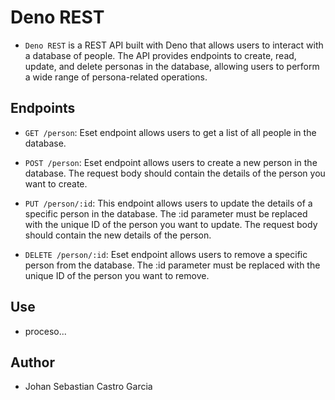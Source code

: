 # Deno REST

- `Deno REST` is a REST API built with Deno that allows users to interact with a database of people. The API provides endpoints to create, read, update, and delete personas in the database, allowing users to perform a wide range of persona-related operations.

## Endpoints

- ``GET /person``: Eset endpoint allows users to get a list of all people in the database.

- ``POST /person``: Eset endpoint allows users to create a new person in the database. The request body should contain the details of the person you want to create.

- ``PUT /person/:id``: This endpoint allows users to update the details of a specific person in the database. The :id parameter must be replaced with the unique ID of the person you want to update. The request body should contain the new details of the person.

- ``DELETE /person/:id``: Eset endpoint allows users to remove a specific person from the database. The :id parameter must be replaced with the unique ID of the person you want to remove.


## Use

- proceso...

## Author

- Johan Sebastian Castro Garcia
